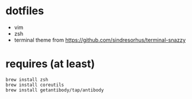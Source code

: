 # dotfiles

* vim
* zsh
* terminal theme from https://github.com/sindresorhus/terminal-snazzy


# requires (at least)

```
brew install zsh
brew install coreutils
brew install getantibody/tap/antibody
```
